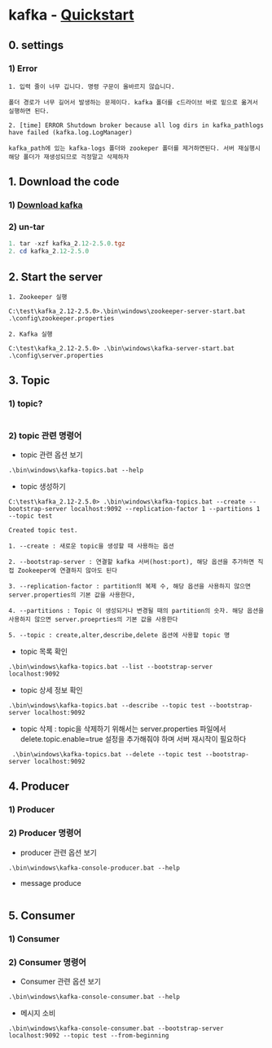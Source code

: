 # kafka - [Quickstart](https://kafka.apache.org/quickstart#quickstart_download)

## 0. settings

### 1) Error

```
1. 입력 줄이 너무 깁니다. 명령 구문이 올바르지 않습니다.

폴더 경로가 너무 길어서 발생하는 문제이다. kafka 폴더를 c드라이브 바로 밑으로 옮겨서 실행하면 된다.

2. [time] ERROR Shutdown broker because all log dirs in kafka_pathlogs have failed (kafka.log.LogManager)

kafka_path에 있는 kafka-logs 폴더와 zookeper 폴더를 제거하면된다. 서버 재실행시 해당 폴더가 재생성되므로 걱정말고 삭제하자
```



## 1. Download the code

### 1) [Download kafka](https://www.apache.org/dyn/closer.cgi?path=/kafka/2.5.0/kafka_2.12-2.5.0.tgz)

### 2) un-tar

```powershell
1. tar -xzf kafka_2.12-2.5.0.tgz
2. cd kafka_2.12-2.5.0
```

## 2. Start the server

```
1. Zookeeper 실행 

C:\test\kafka_2.12-2.5.0>.\bin\windows\zookeeper-server-start.bat .\config\zookeeper.properties

2. Kafka 실행

C:\test\kafka_2.12-2.5.0> .\bin\windows\kafka-server-start.bat .\config\server.properties
```

## 3.  Topic

### 1) topic?

```

```

### 2) topic 관련 명령어

* topic 관련 옵션 보기

```
.\bin\windows\kafka-topics.bat --help
```

* topic 생성하기

```
C:\test\kafka_2.12-2.5.0> .\bin\windows\kafka-topics.bat --create --bootstrap-server localhost:9092 --replication-factor 1 --partitions 1 --topic test

Created topic test.

1. --create : 새로운 topic을 생성할 때 사용하는 옵션

2. --bootstrap-server : 연결할 kafka 서버(host:port), 해당 옵션을 추가하면 직접 Zookeeper에 연결하지 않아도 된다

3. --replication-factor : partition의 복제 수, 해당 옵션을 사용하지 않으면 server.properties의 기본 값을 사용한다,

4. --partitions : Topic 이 생성되거나 변경될 때의 partition의 숫자. 해당 옵션을 사용하지 않으면 server.proeprties의 기본 값을 사용한다

5. --topic : create,alter,describe,delete 옵션에 사용할 topic 명

```

* topic 목록 확인

```
.\bin\windows\kafka-topics.bat --list --bootstrap-server localhost:9092
```

* topic 상세 정보 확인

```
.\bin\windows\kafka-topics.bat --describe --topic test --bootstrap-server localhost:9092
```

* topic 삭제 : topic을 삭제하기 위해서는 server.properties 파일에서 delete.topic.enable=true 설정을 추가해줘야 하며 서버 재시작이 필요하다

```
 .\bin\windows\kafka-topics.bat --delete --topic test --bootstrap-server localhost:9092
```

## 4. Producer

### 1) Producer

### 2) Producer 명령어

* producer 관련 옵션 보기

```
.\bin\windows\kafka-console-producer.bat --help
```

* message produce

```

```

## 5. Consumer

### 1) Consumer

### 2) Consumer 명령어

* Consumer 관련 옵션 보기

```
.\bin\windows\kafka-console-consumer.bat --help
```

* 메시지 소비

```
.\bin\windows\kafka-console-consumer.bat --bootstrap-server localhost:9092 --topic test --from-beginning
```


